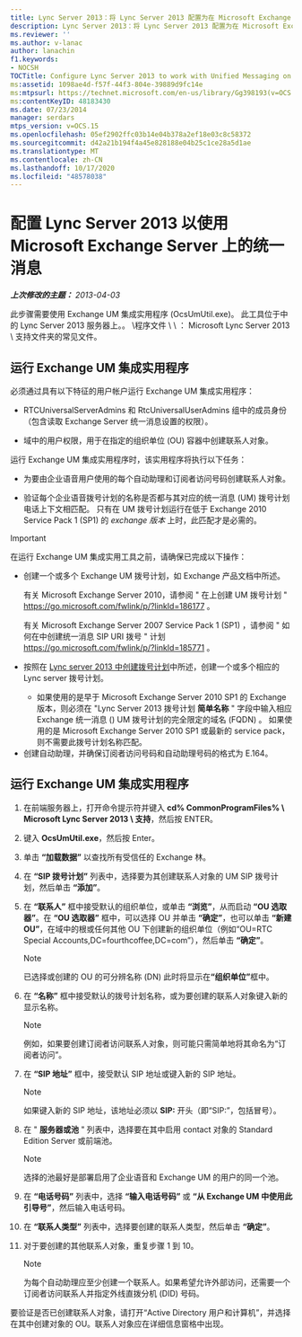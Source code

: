 ```yaml
---
title: Lync Server 2013：将 Lync Server 2013 配置为在 Microsoft Exchange Server 上使用统一消息
description: Lync Server 2013：将 Lync Server 2013 配置为在 Microsoft Exchange Server 上使用统一消息。
ms.reviewer: ''
ms.author: v-lanac
author: lanachin
f1.keywords:
- NOCSH
TOCTitle: Configure Lync Server 2013 to work with Unified Messaging on Microsoft Exchange Server
ms:assetid: 1098ae4d-f57f-44f3-804e-39889d9fc14e
ms:mtpsurl: https://technet.microsoft.com/en-us/library/Gg398193(v=OCS.15)
ms:contentKeyID: 48183430
ms.date: 07/23/2014
manager: serdars
mtps_version: v=OCS.15
ms.openlocfilehash: 05ef2902ffc03b14e04b378a2ef18e03c8c58372
ms.sourcegitcommit: d42a21b194f4a45e828188e04b25c1ce28a5d1ae
ms.translationtype: MT
ms.contentlocale: zh-CN
ms.lasthandoff: 10/17/2020
ms.locfileid: "48578038"
---
```

# <a name="configure-lync-server-2013-to-work-with-unified-messaging-on-microsoft-exchange-server"></a>配置 Lync Server 2013 以使用 Microsoft Exchange Server 上的统一消息

<div data-xmlns="http://www.w3.org/1999/xhtml">

<div class="topic" data-xmlns="http://www.w3.org/1999/xhtml" data-msxsl="urn:schemas-microsoft-com:xslt" data-cs="https://msdn.microsoft.com/">

<div data-asp="https://msdn2.microsoft.com/asp">



</div>

<div id="mainSection">

<div id="mainBody">

_**上次修改的主题：** 2013-04-03_

此步骤需要使用 Exchange UM 集成实用程序 (OcsUmUtil.exe)。 此工具位于中的 Lync Server 2013 服务器上。。 \\程序文件 \\ \\ ： Microsoft Lync Server 2013 \\ 支持文件夹的常见文件。

<div>

## <a name="running-the-exchange-um-integration-utility"></a>运行 Exchange UM 集成实用程序

必须通过具有以下特征的用户帐户运行 Exchange UM 集成实用程序：

  - RTCUniversalServerAdmins 和 RtcUniversalUserAdmins 组中的成员身份（包含读取 Exchange Server 统一消息设置的权限）。

  - 域中的用户权限，用于在指定的组织单位 (OU) 容器中创建联系人对象。

运行 Exchange UM 集成实用程序时，该实用程序将执行以下任务：

  - 为要由企业语音用户使用的每个自动助理和订阅者访问号码创建联系人对象。

  - 验证每个企业语音拨号计划的名称是否都与其对应的统一消息 (UM) 拨号计划电话上下文相匹配。 只有在 UM 拨号计划运行在低于 Exchange 2010 Service Pack 1 (SP1) 的 *exchange 版本* 上时，此匹配才是必需的。

> [!IMPORTANT]
> 在运行 Exchange UM 集成实用工具之前，请确保已完成以下操作：
> <ul>
> <li><p>创建一个或多个 Exchange UM 拨号计划，如 Exchange 产品文档中所述。</p>
> <p>有关 Microsoft Exchange Server 2010，请参阅 &quot; 在上创建 UM 拨号计划 &quot; <a href="https://go.microsoft.com/fwlink/p/?linkid=186177">https://go.microsoft.com/fwlink/p/?linkId=186177</a> 。</p>
> <p>有关 Microsoft Exchange Server 2007 Service Pack 1 (SP1) ，请参阅 &quot; 如何在中创建统一消息 SIP URI 拨号 &quot; 计划 <a href="https://go.microsoft.com/fwlink/p/?linkid=185771">https://go.microsoft.com/fwlink/p/?linkId=185771</a> 。</p></li>
> <li><p>按照在 <a href="lync-server-2013-create-a-dial-plan.md">Lync server 2013 中创建拨号计划</a>中所述，创建一个或多个相应的 Lync server 拨号计划。</p></li>
> <ul><li>如果使用的是早于 Microsoft Exchange Server 2010 SP1 的 Exchange 版本，则必须在 "Lync Server 2013 拨号计划 <STRONG>简单名称</STRONG> " 字段中输入相应 Exchange 统一消息 () UM 拨号计划的完全限定的域名 (FQDN) 。 如果使用的是 Microsoft Exchange Server 2010 SP1 或最新的 service pack，则不需要此拨号计划名称匹配。</li></ul>
> <li>创建自动助理，并确保订阅者访问号码和自动助理号码的格式为 E.164。</li></ul>


<div>

## <a name="to-run-the-exchange-um-integration-utility"></a>运行 Exchange UM 集成实用程序

1.  在前端服务器上，打开命令提示符并键入 **cd% CommonProgramFiles% \\ Microsoft Lync Server 2013 \\ 支持**，然后按 ENTER。

2.  键入 **OcsUmUtil.exe**，然后按 Enter。

3.  单击 **“加载数据”** 以查找所有受信任的 Exchange 林。

4.  在 **“SIP 拨号计划”** 列表中，选择要为其创建联系人对象的 UM SIP 拨号计划，然后单击 **“添加”**。

5.  在 **“联系人”** 框中接受默认的组织单位，或单击 **“浏览”**，从而启动 **“OU 选取器”**。在 **“OU 选取器”** 框中，可以选择 OU 并单击 **“确定”**，也可以单击 **“新建 OU”**，在域中的根或任何其他 OU 下创建新的组织单位（例如“OU=RTC Special Accounts,DC=fourthcoffee,DC=com”），然后单击 **“确定”**。
    
    <div>
    

    > [!NOTE]  
    > 已选择或创建的 OU 的可分辨名称 (DN) 此时将显示在<STRONG>“组织单位”</STRONG>框中。

    
    </div>

6.  在 **“名称”** 框中接受默认的拨号计划名称，或为要创建的联系人对象键入新的显示名称。
    
    <div>
    

    > [!NOTE]  
    > 例如，如果要创建订阅者访问联系人对象，则可能只需简单地将其命名为“订阅者访问”。

    
    </div>

7.  在 **“SIP 地址”** 框中，接受默认 SIP 地址或键入新的 SIP 地址。
    
    <div>
    

    > [!NOTE]  
    > 如果键入新的 SIP 地址，该地址必须以 <STRONG>SIP:</STRONG> 开头（即“SIP:”，包括冒号）。

    
    </div>

8.  在 " **服务器或池** " 列表中，选择要在其中启用 contact 对象的 Standard Edition Server 或前端池。
    
    <div>
    

    > [!NOTE]  
    > 选择的池最好是部署启用了企业语音和 Exchange UM 的用户的同一个池。

    
    </div>

9.  在 **“电话号码”** 列表中，选择 **“输入电话号码”** 或 **“从 Exchange UM 中使用此引导号”**，然后输入电话号码。

10. 在 **“联系人类型”** 列表中，选择要创建的联系人类型，然后单击 **“确定”**。

11. 对于要创建的其他联系人对象，重复步骤 1 到 10。
    
    <div>
    

    > [!NOTE]  
    > 为每个自动助理应至少创建一个联系人。如果希望允许外部访问，还需要一个订阅者访问联系人并指定外线直拨分机 (DID) 号码。

    
    </div>

</div>

要验证是否已创建联系人对象，请打开“Active Directory 用户和计算机”，并选择在其中创建对象的 OU。联系人对象应在详细信息窗格中出现。

</div>

</div>

<span> </span>

</div>

</div>

</div>

